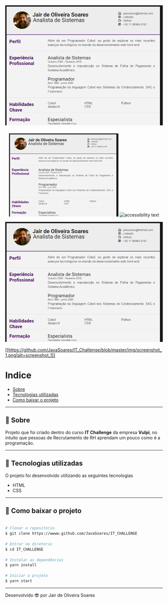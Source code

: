 <h1 align="center">
    <img src= "screenshot_1.png">
</h1>

<p align="center">
  <img src="screenshot_1.png" width="350" title="hover text">
  <img src="screenshot_1.png_number_2_large_name" width="350" alt="accessibility text">
</p>

![Alt text](screenshot_1.png?raw=true "Title")

[[https://github.com/JavaSoares/IT_Challenge/blob/master/img/screenshot_1.png|alt=screenshot_1]]

# Indice

- [Sobre](#-sobre)
- [Tecnologias utilizadas](#-tecnologias-utilizadas)
- [Como baixar o projeto](#-como-baixar-o-projeto)

---
## 📝 Sobre
Projeto que foi criado dentro do curso **IT Challenge** da empresa **Vulpi**, no intuito que pessoas de Recrutamento de RH aprendam um pouco como é a programação.

---
## 🚀 Tecnologias utilizadas

O projeto foi desenvolvido utilizando as seguintes tecnologias

- HTML
- CSS

---
## 📁 Como baixar o projeto

```bash

# Clonar o repositorio
$ git clone https://wwww.github.com/JavaSoares/IT_CHALLENGE

# Entrar no diretorio 
$ cd IT_CHALLENGE

# Instalar as dependências
$ yarn install

# Iniciar o projeto
$ yarn start
```
---
Desenvolvido 😎 por Jair de Oliveira Soares
